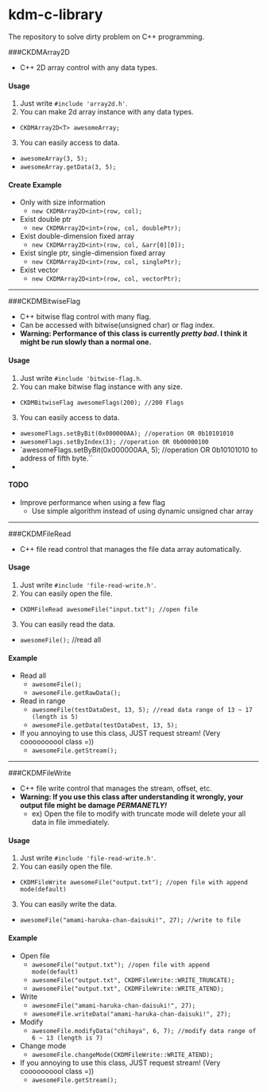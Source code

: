 # kdm-c-library
The repository to solve dirty problem on C++ programming.

###CKDMArray2D
* C++ 2D array control with any data types.

#### Usage
1. Just write `#include 'array2d.h'`.
2. You can make 2d array instance with any data types.
  * `CKDMArray2D<T> awesomeArray;`
3. You can easily access to data.
  * `awesomeArray(3, 5);`
  * `awesomeArray.getData(3, 5);`

#### Create Example
* Only with size information
  * `new CKDMArray2D<int>(row, col);`
* Exist double ptr
  * `new CKDMArray2D<int>(row, col, doublePtr);`
* Exist double-dimension fixed array
  * `new CKDMArray2D<int>(row, col, &arr[0][0]);`
* Exist single ptr, single-dimension fixed array
  * `new CKDMArray2D<int>(row, col, singlePtr);`
* Exist vector
  * `new CKDMArray2D<int>(row, col, vectorPtr);`

---

###CKDMBitwiseFlag
* C++ bitwise flag control with many flag.
* Can be accessed with bitwise(unsigned char) or flag index.
* **Warning: Performance of this class is currently _pretty bad_. I think it might be run slowly than a normal one.**

#### Usage
1. Just write `#include 'bitwise-flag.h`.
2. You can make bitwise flag instance with any size.
  * `CKDMBitwiseFlag awesomeFlags(200); //200 Flags`
3. You can easily access to data.
  * `awesomeFlags.setByBit(0x000000AA); //operation OR 0b10101010`
  * `awesomeFlags.setByIndex(3); //operation OR 0b00000100`
  * `awesomeFlags.setByBit(0x000000AA, 5); //operation OR 0b10101010 to address of fifth byte.``
  * 

#### TODO
* Improve performance when using a few flag
  * Use simple algorithm instead of using dynamic unsigned char array

---

###CKDMFileRead
* C++ file read control that manages the file data array automatically.

#### Usage
1. Just write `#include 'file-read-write.h'`.
2. You can easily open the file.
  * `CKDMFileRead awesomeFile("input.txt"); //open file`
3. You can easily read the data.
  * `awesomeFile();` //read all

#### Example
* Read all
  * `awesomeFile();`
  * `awesomeFile.getRawData();`
* Read in range
  * `awesomeFile(testDataDest, 13, 5); //read data range of 13 ~ 17 (length is 5)`
  * `awesomeFile.getData(testDataDest, 13, 5);`
* If you annoying to use this class, JUST request stream! (Very coooooooool class =))
  * `awesomeFile.getStream();`

---

###CKDMFileWrite
* C++ file write control that manages the stream, offset, etc.
* **Warning: If you use this class after understanding it wrongly, your output file might be damage _PERMANETLY!_**
  * ex) Open the file to modify with truncate mode will delete your all data in file immediately.

#### Usage
1. Just write `#include 'file-read-write.h'`.
2. You can easily open the file.
  * `CKDMFileWrite awesomeFile("output.txt"); //open file with append mode(default)`
3. You can easily write the data.
  * `awesomeFile("amami-haruka-chan-daisuki!", 27); //write to file`

#### Example
* Open file
  * `awesomeFile("output.txt"); //open file with append mode(default)`
  * `awesomeFile("output.txt", CKDMFileWrite::WRITE_TRUNCATE);`
  * `awesomeFile("output.txt", CKDMFileWrite::WRITE_ATEND);`
* Write
  * `awesomeFile("amami-haruka-chan-daisuki!", 27);`
  * `awesomeFile.writeData("amami-haruka-chan-daisuki!", 27);`
* Modify
  * `awesomeFile.modifyData("chihaya", 6, 7); //modify data range of 6 ~ 13 (length is 7)`
* Change mode
  * `awesomeFile.changeMode(CKDMFileWrite::WRITE_ATEND);`
* If you annoying to use this class, JUST request stream! (Very coooooooool class =))
  * `awesomeFile.getStream();`